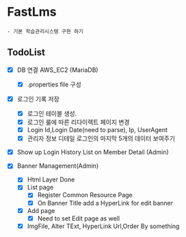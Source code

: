 # FastLms
    - 기본 학습관리시스템 구현 하기
## TodoList
- [x] DB 연결 AWS_EC2 (MariaDB)
  - [x] .properties file 구성

- [x] 로그인 기록 저장
  - [x] 로그인 테이블 생성.
  - [x] 로그인 룰에 따른 리다이렉트 페이지 변경 
  - [x] Login Id,Login Date(need to parse), Ip, UserAgent
  - [x] 관리자 정보 디테일 로그인의 마지막 5개의 데이터 보여주기

- [x] Show up Login History List on Member Detail (Admin)

- [x] Banner Management(Admin)
  - [x] Html Layer Done
  - [x] List page
    - [x] Register Common Resource Page
    - [x] On Banner Title add a HyperLink for edit banner
  - [x] Add page
    - [x] Need to set Edit page as well
  - [x] ImgFile, Alter TExt, HyperLink Url,Order By something
